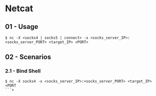 # Netcat

## 01 - Usage

```
$ nc -X <socks4 | socks5 | connect> -x <socks_server_IP>:<socks_server_PORT> <target_IP> <PORT>
```

## 02 - Scenarios

### 2.1 - Bind Shell

```
$ nc -X socks4 -x <socks_server_IP>:<socks_server_PORT> <target_IP> <PORT
```>